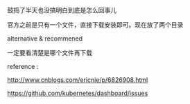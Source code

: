 
鼓捣了半天也没搞明白到底是怎么回事儿 



官方之前是只有一个文件，直接下载安装即可。现在放了两个目录    

alternative  &  recommened     

一定要看清楚是哪个文件再下载     
 



reference :

http://www.cnblogs.com/ericnie/p/6826908.html    

https://github.com/kubernetes/dashboard/issues  

